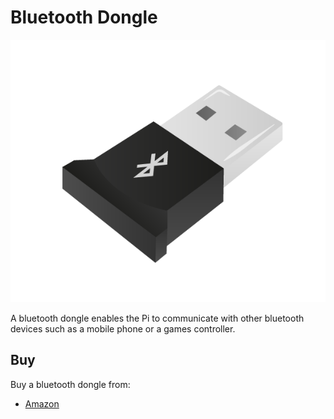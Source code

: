 # Bluetooth Dongle

![bluetooth-dongle](bluetooth-dongle.png)

A bluetooth dongle enables the Pi to communicate with other bluetooth devices such as a mobile phone or a games controller.

## Buy

Buy a bluetooth dongle from:

- [Amazon](http://www.amazon.co.uk/Inateck%C2%AE-Wireless-Bluetooth-Adapter-Compatible/dp/B00F0CG0N4)
